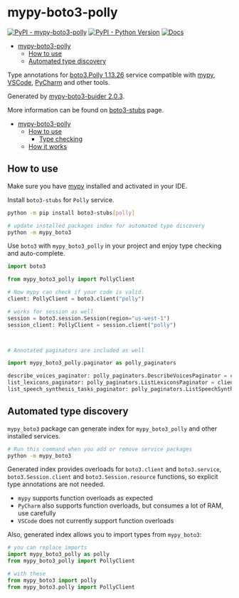 # mypy-boto3-polly

[![PyPI - mypy-boto3-polly](https://img.shields.io/pypi/v/mypy-boto3-polly.svg?color=blue)](https://pypi.org/project/mypy-boto3-polly)
[![PyPI - Python Version](https://img.shields.io/pypi/pyversions/mypy-boto3-polly.svg?color=blue)](https://pypi.org/project/mypy-boto3-polly)
[![Docs](https://img.shields.io/readthedocs/mypy-boto3-builder.svg?color=blue)](https://mypy-boto3-builder.readthedocs.io/)

- [mypy-boto3-polly](#mypy-boto3-polly)
  - [How to use](#how-to-use)
  - [Automated type discovery](#automated-type-discovery)


Type annotations for
[boto3.Polly 1.13.26](https://boto3.amazonaws.com/v1/documentation/api/1.13.26/reference/services/polly.html#Polly) service
compatible with [mypy](https://github.com/python/mypy), [VSCode](https://code.visualstudio.com/),
[PyCharm](https://www.jetbrains.com/pycharm/) and other tools.

Generated by [mypy-boto3-buider 2.0.3](https://github.com/vemel/mypy_boto3_builder).

More information can be found on [boto3-stubs](https://pypi.org/project/boto3-stubs/) page.

- [mypy-boto3-polly](#mypy-boto3-polly)
  - [How to use](#how-to-use)
    - [Type checking](#type-checking)
  - [How it works](#how-it-works)

## How to use

Make sure you have [mypy](https://github.com/python/mypy) installed and activated in your IDE.

Install `boto3-stubs` for `Polly` service.

```bash
python -m pip install boto3-stubs[polly]

# update installed packages index for automated type discovery
python -m mypy_boto3
```

Use `boto3` with `mypy_boto3_polly` in your project and enjoy type checking and auto-complete.

```python
import boto3

from mypy_boto3_polly import PollyClient

# Now mypy can check if your code is valid.
client: PollyClient = boto3.client("polly")

# works for session as well
session = boto3.session.Session(region="us-west-1")
session_client: PollyClient = session.client("polly")



# Annotated paginators are included as well

import mypy_boto3_polly.paginator as polly_paginators

describe_voices_paginator: polly_paginators.DescribeVoicesPaginator = client.get_paginator("describe_voices")
list_lexicons_paginator: polly_paginators.ListLexiconsPaginator = client.get_paginator("list_lexicons")
list_speech_synthesis_tasks_paginator: polly_paginators.ListSpeechSynthesisTasksPaginator = client.get_paginator("list_speech_synthesis_tasks")
```

## Automated type discovery

`mypy_boto3` package can generate index for `mypy_boto3_polly` and other installed services.

```bash
# Run this command when you add or remove service packages
python -m mypy_boto3
```

Generated index provides overloads for `boto3.client` and `boto3.service`,
`boto3.Session.client` and `boto3.Session.resource` functions,
so explicit type annotations are not needed.

- `mypy` supports function overloads as expected
- `PyCharm` also supports function overloads, but consumes a lot of RAM, use carefully
- `VSCode` does not currently support function overloads

Also, generated index allows you to import types from `mypy_boto3`:

```python
# you can replace imports
import mypy_boto3_polly as polly
from mypy_boto3_polly import PollyClient

# with these
from mypy_boto3 import polly
from mypy_boto3.polly import PollyClient
```
